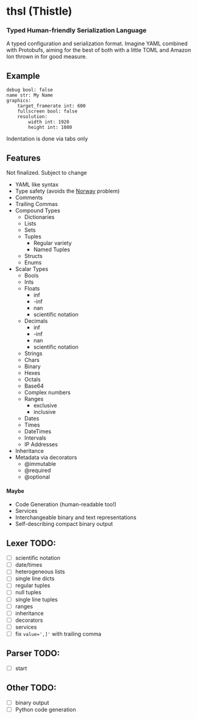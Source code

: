 # thsl (Thistle)
### Typed Human-friendly Serialization Language
A typed configuration and serialization format. Imagine YAML combined with Protobufs, aiming for the best of both with a little TOML and Amazon Ion thrown in for good measure.

## Example
```
debug bool: false
name str: My Name
graphics:
	target_framerate int: 600
	fullscreen bool: false
	resolution:
		width int: 1920
		height int: 1080
```

Indentation is done via tabs only

## Features
Not finalized. Subject to change

- YAML like syntax
- Type safety (avoids the [Norway](https://hitchdev.com/strictyaml/why/implicit-typing-removed/) problem)
- Comments
- Trailing Commas
- Compound Types
  - Dictionaries
  - Lists
  - Sets
  - Tuples
    - Regular variety
    - Named Tuples
  - Structs
  - Enums
- Scalar Types
  - Bools
  - Ints
  - Floats
    - inf
    - -inf
    - nan
    - scientific notation
  - Decimals
    - inf
    - -inf
    - nan
    - scientific notation
  - Strings
  - Chars
  - Binary
  - Hexes
  - Octals
  - Base64
  - Complex numbers
  - Ranges
    - exclusive
    - inclusive
  - Dates
  - Times
  - DateTimes
  - Intervals
  - IP Addresses
- Inheritance
- Metadata via decorators
  - @immutable
  - @required
  - @optional

#### Maybe
- Code Generation (human-readable too!)
- Services
- Interchangeable binary and text representations
- Self-describing compact binary output

## Lexer TODO:
- [ ] scientific notation
- [ ] date/times
- [ ] heterogeneous lists
- [ ] single line dicts
- [ ] regular tuples
- [ ] null tuples
- [ ] single line tuples
- [ ] ranges
- [ ] inheritance
- [ ] decorators
- [ ] services
- [ ] fix `value=',]'` with trailing comma

## Parser TODO:
- [ ] start

## Other TODO:
- [ ] binary output
- [ ] Python code generation
